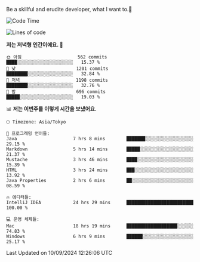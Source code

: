 Be a skillful and erudite developer, what I want to.👶

<!--START_SECTION:waka-->
![Code Time](http://img.shields.io/badge/Code%20Time-1%2C254%20hrs%209%20mins-blue)

![Lines of code](https://img.shields.io/badge/%EC%A0%80%EB%8A%94%20%EC%97%AC%ED%83%9C%EA%B9%8C%EC%A7%80%20-2.7%20million%20%EC%A4%84%EC%9D%98%20%EC%BD%94%EB%93%9C%EB%A5%BC%20%EC%9E%91%EC%84%B1%ED%96%88%EC%96%B4%EC%9A%94.-blue)

**저는 저녁형 인간이에요. 🦉** 

```text
🌞 아침                     562 commits         ████░░░░░░░░░░░░░░░░░░░░░   15.37 % 
🌆 낮　                     1201 commits        ████████░░░░░░░░░░░░░░░░░   32.84 % 
🌃 저녁                     1198 commits        ████████░░░░░░░░░░░░░░░░░   32.76 % 
🌙 밤　                     696 commits         █████░░░░░░░░░░░░░░░░░░░░   19.03 % 
```


📊 **저는 이번주를 이렇게 시간을 보냈어요.** 

```text
🕑︎ Timezone: Asia/Tokyo

💬 프로그래밍 언어들: 
Java                     7 hrs 8 mins        ███████░░░░░░░░░░░░░░░░░░   29.15 % 
Markdown                 5 hrs 14 mins       █████░░░░░░░░░░░░░░░░░░░░   21.37 % 
Mustache                 3 hrs 46 mins       ████░░░░░░░░░░░░░░░░░░░░░   15.39 % 
HTML                     3 hrs 24 mins       ███░░░░░░░░░░░░░░░░░░░░░░   13.92 % 
Java Properties          2 hrs 6 mins        ██░░░░░░░░░░░░░░░░░░░░░░░   08.59 % 

🔥 에디터들: 
IntelliJ IDEA            24 hrs 29 mins      █████████████████████████   100.00 % 

💻 운영 체제들: 
Mac                      18 hrs 19 mins      ███████████████████░░░░░░   74.83 % 
Windows                  6 hrs 9 mins        ██████░░░░░░░░░░░░░░░░░░░   25.17 % 
```


 Last Updated on 10/09/2024 12:26:06 UTC
<!--END_SECTION:waka-->
